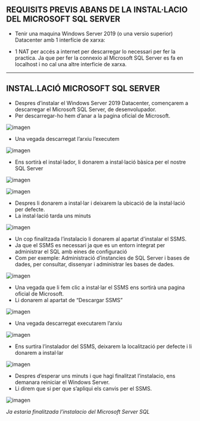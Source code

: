## REQUISITS PREVIS ABANS DE LA INSTAL·LACIO DEL MICROSOFT SQL SERVER

- Tenir una maquina Windows Server 2019 (o una versio superior) Datacenter amb 1 interfície de xarxa: 

- 1 NAT per accés a internet per descarregar lo necessari per fer la practica. Ja que per fer la connexio al Microsoft SQL Server es fa en localhost i no cal una altre interficie de xarxa.

***


## INSTAL.LACIÓ MICROSOFT SQL SERVER


- Despres d’instalar el Windows Server 2019 Datacenter, començarem a descarregar el Microsoft SQL Server, de desenvolupador. 
- Per descarregar-ho hem d’anar a la pagina oficial de Microsoft.

![imagen](https://user-images.githubusercontent.com/61557739/154852027-f8d69993-01e2-41ee-9ed1-253eb0f26468.png)

 - Una vegada descarregat l’arxiu l’executem

![imagen](https://user-images.githubusercontent.com/61557739/154852051-1e169ef7-3d87-4585-bdd2-9a33928aa103.png)

- Ens sortirà el instal·lador, li donarem a instal·lació bàsica per el nostre SQL Server

![imagen](https://user-images.githubusercontent.com/61557739/154852068-772654c3-c1d2-4114-8cdb-04aa629cb36d.png)

![imagen](https://user-images.githubusercontent.com/61557739/154852075-e43d2ec0-53ed-43a4-a663-5156caa07309.png)

- Despres li donarem a instal·lar i deixarem la ubicació de la instal·lació per defecte. 
- La instal·lació tarda uns minuts

![imagen](https://user-images.githubusercontent.com/61557739/154852089-29ce0752-ee4c-4eb6-a043-37558eed863a.png)

- Un cop finalitzada l’instalacio li donarem al apartat d'instalar el SSMS. 
- Ja que el SSMS es necessari ja que es un entorn integrat per administrar el SQL amb eines de configuració
- Com per exemple: Administració d’instancies de SQL Server i bases de dades, per consultar, dissenyar i administrar les bases de dades.

![imagen](https://user-images.githubusercontent.com/61557739/154852123-9190799c-8415-41a0-a84d-cef1fffede89.png)


- Una vegada que li fem clic a instal·lar el SSMS ens sortirà una pagina oficial de Microsoft. 
- Li donarem al apartat de “Descargar SSMS”

![imagen](https://user-images.githubusercontent.com/61557739/154852141-10d57e82-20dc-477d-928a-a367847c1093.png)

- Una vegada descarregat executarem l’arxiu 

![imagen](https://user-images.githubusercontent.com/61557739/154852158-50729989-2b05-4b4b-ba68-8013e5b3c809.png)

- Ens surtira l’instalador del SSMS, deixarem la localització per defecte i li donarem a instal·lar

![imagen](https://user-images.githubusercontent.com/61557739/154852175-83ee112b-ace9-4d87-ba86-acefc0284d3d.png)

- Despres d’esperar uns minuts i que hagi finalitzat l’instalacio, ens demanara reiniciar el Windows Server. 
- Li direm que si per que s’apliqui els canvis per el SSMS.

![imagen](https://user-images.githubusercontent.com/61557739/154852188-13353842-2833-4aa9-8916-727109758087.png)

*Ja estaria finalitzada l’instalacio del Microsoft Server SQL*
